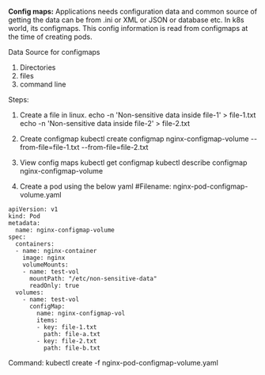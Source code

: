 
**Config maps:**
Applications needs configuration data and common source of getting the data can be from .ini or XML or JSON or database etc. In k8s world, its configmaps. This config information is read from configmaps at the time of creating pods.

Data Source for configmaps
1. Directories
2. files
3. command line 

Steps:
1. Create a file in linux.
echo -n 'Non-sensitive data inside file-1' > file-1.txt
echo -n 'Non-sensitive data inside file-2' > file-2.txt

2. Create configmap 
kubectl create configmap nginx-configmap-volume --from-file=file-1.txt --from-file=file-2.txt

3. View config maps 
kubectl get configmap
kubectl describe configmap nginx-configmap-volume 

4. Create a pod using the below yaml
#Filename: nginx-pod-configmap-volume.yaml
```
apiVersion: v1
kind: Pod
metadata:
  name: nginx-configmap-volume
spec:
  containers:
  - name: nginx-container
    image: nginx
    volumeMounts:
    - name: test-vol
      mountPath: "/etc/non-sensitive-data"
      readOnly: true
  volumes:
    - name: test-vol
      configMap:
        name: nginx-configmap-vol
        items:
        - key: file-1.txt
          path: file-a.txt
        - key: file-2.txt
          path: file-b.txt
```
Command:
kubectl create -f  nginx-pod-configmap-volume.yaml

